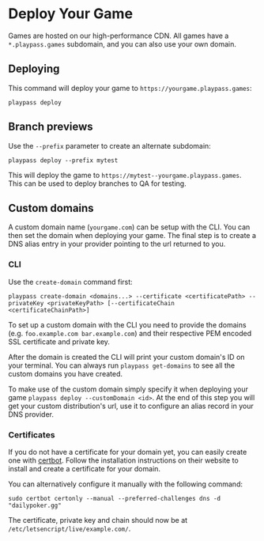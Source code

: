 # Deploy Your Game

Games are hosted on our high-performance CDN. All games have a `*.playpass.games` subdomain, and you can
also use your own domain.

## Deploying

This command will deploy your game to `https://yourgame.playpass.games`:

```shell
playpass deploy
```

## Branch previews

Use the `--prefix` parameter to create an alternate subdomain:

```shell
playpass deploy --prefix mytest
```

This will deploy the game to `https://mytest--yourgame.playpass.games`. This can be used to deploy
branches to QA for testing.

## Custom domains

A custom domain name (`yourgame.com`) can be setup with the CLI. You can then set the domain when
deploying your game. The final step is to create a DNS alias entry in your provider pointing to the
url returned to you.

### CLI

Use the `create-domain` command first:

```shell
playpass create-domain <domains...> --certificate <certificatePath> --privateKey <privateKeyPath> [--certificateChain <certificateChainPath>]
```

To set up a custom domain with the CLI you need to provide the domains (e.g. `foo.example.com bar.example.com`) and their respective PEM encoded SSL certificate and private key.

After the domain is created the CLI will print your custom domain's ID on your terminal. You can always run `playpass get-domains` to see all the custom domains you have created.

To make use of the custom domain simply specify it when deploying your game `playpass deploy --customDomain <id>`.
At the end of this step you will get your custom distribution's url, use it to configure an alias record in your DNS provider.

### Certificates

If you do not have a certificate for your domain yet, you can easily create one with [certbot](https://certbot.eff.org/).
Follow the installation instructions on their website to install and create a certificate for your domain.

You can alternatively configure it manually with the following command:

```shell
sudo certbot certonly --manual --preferred-challenges dns -d "dailypoker.gg"
```

The certificate, private key and chain should now be at `/etc/letsencript/live/example.com/`.
